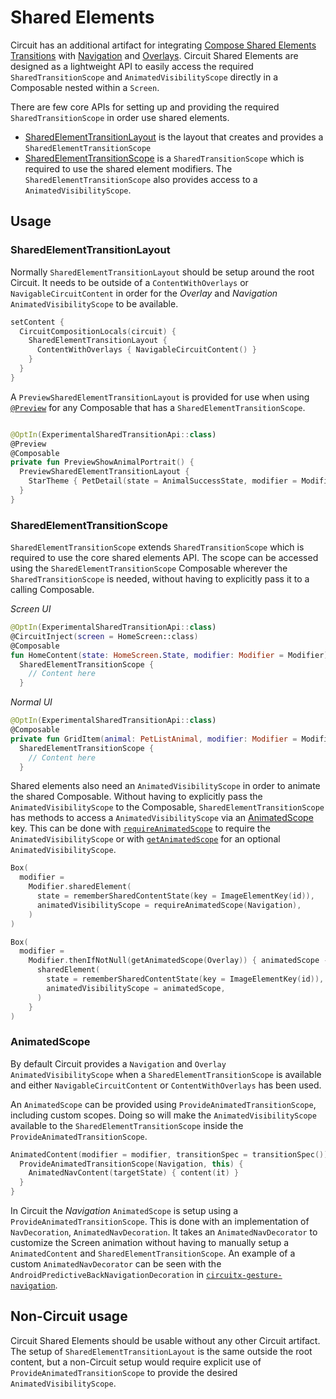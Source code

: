 Shared Elements
===============

Circuit has an additional artifact for integrating [Compose Shared Elements Transitions](https://developer.android.com/develop/ui/compose/animation/shared-elements) with [Navigation](https://slackhq.github.io/circuit/navigation/) and [Overlays](https://slackhq.github.io/circuit/overlays/). Circuit Shared Elements are designed as a lightweight API to easily access the required `SharedTransitionScope` and `AnimatedVisibilityScope` directly in a Composable nested within a `Screen`. 

There are few core APIs for setting up and providing the required `SharedTransitionScope` in order use shared elements.

- [SharedElementTransitionLayout](#sharedelementtransitionlayout) is the layout that creates and provides a `SharedElementTransitionScope`
- [SharedElementTransitionScope](#sharedelementtransitionscope) is a `SharedTransitionScope` which is required to use the shared element modifiers. The `SharedElementTransitionScope` also provides access to a `AnimatedVisibilityScope`.


## Usage

### SharedElementTransitionLayout

Normally `SharedElementTransitionLayout` should be setup around the root Circuit. It needs to be outside of a `ContentWithOverlays` or `NavigableCircuitContent` in order for the _Overlay_ and _Navigation_ `AnimatedVisibilityScope` to be available. 

```kotlin
setContent {
  CircuitCompositionLocals(circuit) {
    SharedElementTransitionLayout {
      ContentWithOverlays { NavigableCircuitContent() }
    }
  }
}
```

A `PreviewSharedElementTransitionLayout` is provided for use when using [`@Preview`](https://developer.android.com/develop/ui/compose/tooling/previews) for any Composable that has a `SharedElementTransitionScope`.

```kotlin

@OptIn(ExperimentalSharedTransitionApi::class)
@Preview
@Composable
private fun PreviewShowAnimalPortrait() {
  PreviewSharedElementTransitionLayout {
    StarTheme { PetDetail(state = AnimalSuccessState, modifier = Modifier.fillMaxSize()) }
  }
}
```

### SharedElementTransitionScope

`SharedElementTransitionScope` extends `SharedTransitionScope` which is required to use the core shared elements API. The scope can be accessed using the `SharedElementTransitionScope` Composable wherever the `SharedTransitionScope` is needed, without having to explicitly pass it to a calling Composable. 


_Screen UI_
```kotlin
@OptIn(ExperimentalSharedTransitionApi::class)
@CircuitInject(screen = HomeScreen::class)
@Composable
fun HomeContent(state: HomeScreen.State, modifier: Modifier = Modifier) = 
  SharedElementTransitionScope {
    // Content here
  }

```


_Normal UI_
```kotlin
@OptIn(ExperimentalSharedTransitionApi::class)
@Composable
private fun GridItem(animal: PetListAnimal, modifier: Modifier = Modifier) = 
  SharedElementTransitionScope {
    // Content here
  }
```

Shared elements also need an `AnimatedVisibilityScope` in order to animate the shared Composable. Without having to explicitly pass the `AnimatedVisibilityScope` to the Composable, `SharedElementTransitionScope` has methods to access a `AnimatedVisibilityScope` via an [AnimatedScope](#animatedscope) key. This can be done with [`requireAnimatedScope`](https://slackhq.github.io/circuit/api/0.x/circuit-shared-elements/com.slack.circuit.sharedelements/-shared-element-transition-scope/index.html#-994011672%2FFunctions%2F1321375323) to require the  `AnimatedVisibilityScope` or with [`getAnimatedScope`](https://slackhq.github.io/circuit/api/0.x/circuit-shared-elements/com.slack.circuit.sharedelements/-shared-element-transition-scope/index.html#-1088686569%2FFunctions%2F1321375323) for an optional `AnimatedVisibilityScope`.

```kotlin
Box(
  modifier =
    Modifier.sharedElement(
      state = rememberSharedContentState(key = ImageElementKey(id)),
      animatedVisibilityScope = requireAnimatedScope(Navigation),
    )
)
```

```kotlin
Box(
  modifier =
    Modifier.thenIfNotNull(getAnimatedScope(Overlay)) { animatedScope ->
      sharedElement(
        state = rememberSharedContentState(key = ImageElementKey(id)),
        animatedVisibilityScope = animatedScope,
      )
    }
)
```


### AnimatedScope

By default Circuit provides a `Navigation` and `Overlay` `AnimatedVisibilityScope` when a `SharedElementTransitionScope` is available and either `NavigableCircuitContent` or `ContentWithOverlays` has been used. 

An `AnimatedScope` can be provided using `ProvideAnimatedTransitionScope`, including custom scopes. Doing so will make the `AnimatedVisibilityScope` available to the `SharedElementTransitionScope` inside the `ProvideAnimatedTransitionScope`. 

```kotlin
AnimatedContent(modifier = modifier, transitionSpec = transitionSpec()) { targetState ->
  ProvideAnimatedTransitionScope(Navigation, this) {
    AnimatedNavContent(targetState) { content(it) }
  }
}

```

In Circuit the _Navigation_ `AnimatedScope` is setup using a `ProvideAnimatedTransitionScope`. This is done with an implementation of `NavDecoration`, `AnimatedNavDecoration`. It takes an `AnimatedNavDecorator` to customize the Screen animation without having to manually setup a `AnimatedContent` and `SharedElementTransitionScope`. An example of a custom `AnimatedNavDecorator` can be seen with the `AndroidPredictiveBackNavigationDecoration` in [`circuitx-gesture-navigation`](https://slackhq.github.io/circuit/circuitx/#gesture-navigation).


## Non-Circuit usage

Circuit Shared Elements should be usable without any other Circuit artifact. The setup of `SharedElementTransitionLayout` is the same outside the root content, but a non-Circuit setup would require explicit use of `ProvideAnimatedTransitionScope` to provide the desired `AnimatedVisibilityScope`.




